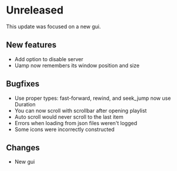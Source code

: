 # Unreleased
This update was focused on a new gui.

## New features
- Add option to disable server
- Uamp now remembers its window position and size

## Bugfixes
- Use proper types: fast-forward, rewind, and seek_jump now use Duration
- You can now scroll with scrollbar after opening playlist
- Auto scroll would never scroll to the last item
- Errors when loading from json files weren't logged
- Some icons were incorrectly constructed

## Changes
- New gui
